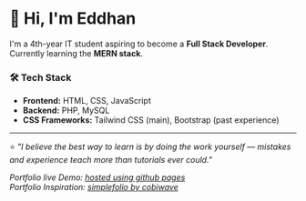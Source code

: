 # 👋 Hi, I'm Eddhan  

I'm a 4th-year IT student aspiring to become a **Full Stack Developer**.  
Currently learning the **MERN stack**.  

### 🛠️ Tech Stack
- **Frontend:** HTML, CSS, JavaScript  
- **Backend:** PHP, MySQL  
- **CSS Frameworks:** Tailwind CSS (main), Bootstrap (past experience)  

---

⭐ *"I believe the best way to learn is by doing the work yourself — mistakes and experience teach more than tutorials ever could."*  

*Portfolio live Demo: [hosted using github pages](https://egt11.github.io/react-portfolio/)*  
*Portfolio Inspiration: [simplefolio by cobiwave](https://github.com/cobiwave/simplefolio)*  

